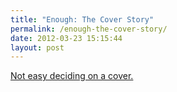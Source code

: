 ```yaml
---
title: "Enough: The Cover Story"
permalink: /enough-the-cover-story/
date: 2012-03-23 15:15:44
layout: post
---
```


[Not easy deciding on a cover.](http://www.enoughbook.com/cover-story/)